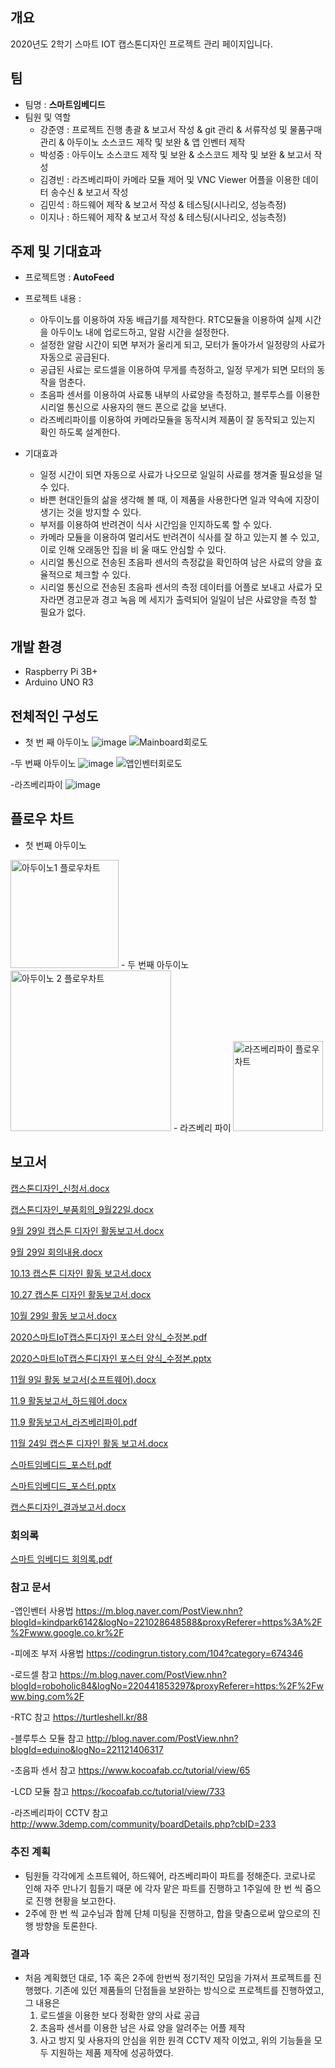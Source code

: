 


## 개요
2020년도 2학기 스마트 IOT 캡스톤디자인 프로젝트 관리 페이지입니다.
## 팀
- 팀명 : **스마트임베디드**
- 팀원 및 역할
    - 강준영 : 프로젝트 진행 총괄 & 보고서 작성 & git 관리  & 서류작성 및 물품구매 관리 & 아두이노 소스코드 제작 및 보완 & 앱 인벤터 제작
    - 박성중 : 아두이노 소스코드 제작 및 보완 & 소스코드 제작 및 보완 & 보고서 작성
    - 김경빈 : 라즈베리파이 카메라 모듈 제어 및 VNC Viewer 어플을 이용한 데이터 송수신 & 보고서 작성
    - 김민석 : 하드웨어 제작 & 보고서 작성 & 테스팅(시나리오, 성능측정) 
    - 이지나 : 하드웨어 제작 & 보고서 작성 & 테스팅(시나리오, 성능측정)
    
## 주제 및 기대효과
  - 프로젝트명 : **AutoFeed**
  
  - 프로젝트 내용 :
    - 아두이노를 이용하여 자동 배급기를 제작한다. RTC모듈을 이용하여 실제 시간을 아두이노 내에 업로드하고,         알람 시간을 설정한다.
    - 설정한 알람 시간이 되면 부저가 울리게 되고, 모터가 돌아가서 일정량의 사료가 자동으로 공급된다.
    - 공급된 사료는 로드셀을 이용하여 무게를 측정하고, 일정 무게가 되면 모터의 동작을 멈춘다.
    - 초음파 센서를 이용하여 사료통 내부의 사료양을 측정하고, 블루투스를 이용한 시리얼 통신으로 사용자의 핸드       폰으로 값을 보낸다.
    - 라즈베리파이를 이용하여 카메라모듈을 동작시켜 제품이 잘 동작되고 있는지 확인 하도록 설계한다.
  
  - 기대효과
    - 일정 시간이 되면 자동으로 사료가 나오므로 일일히 사료를 챙겨줄 필요성을 덜 수 있다.
    - 바쁜 현대인들의 삶을 생각해 볼 때, 이 제품을 사용한다면 일과 약속에 지장이 생기는 것을 방지할 수 있다.
    - 부저를 이용하여 반려견이 식사 시간임을 인지하도록 할 수 있다.
    - 카메라 모듈을 이용하여 멀리서도 반려견이 식사를 잘 하고 있는지 볼 수 있고, 이로 인해 오래동안 집을 비       울 때도 안심할 수 있다.
    - 시리얼 통신으로 전송된 초음파 센서의 측정값을 확인하여 남은 사료의 양을 효율적으로 체크할 수 있다.
    - 시리얼 통신으로 전송된 초음파 센서의 측정 데이터를 어플로 보내고 사료가 모자라면 경고문과 경고 녹음 메       세지가 출력되어 일일이 남은 사료양을 측정 할 필요가 없다.
## 개발 환경

  - Raspberry Pi 3B+
  - Arduino UNO R3 

## 전체적인 구성도
- 첫 번 째 아두이노
![image](https://user-images.githubusercontent.com/71344823/94539919-d2c30e00-0280-11eb-9185-7e7012eeb095.png)
![Mainboard회로도](https://user-images.githubusercontent.com/71344823/100964131-4af0cd00-356b-11eb-8bce-d8b354b61e39.jpg)


-두 번째 아두이노
![image](https://user-images.githubusercontent.com/71344823/96357282-e8677d00-1134-11eb-9c2b-0fb40999b85d.png)
![앱인벤터회로도](https://user-images.githubusercontent.com/71344823/100964162-5cd27000-356b-11eb-985b-52044c030def.jpg)


-라즈베리파이
![image](https://user-images.githubusercontent.com/71344823/94540017-ef5f4600-0280-11eb-817a-41a7058ca417.png)

## 플로우 차트
- 첫 번째 아두이노                 
<img width="173" alt="아두이노1 플로우차트" src="https://user-images.githubusercontent.com/71344823/100492984-d0443e00-3175-11eb-9968-98a6d7cb7911.PNG"> 
- 두 번째 아두이노
<img width="257" alt="아두이노 2 플로우차트" src="https://user-images.githubusercontent.com/71344823/100492994-e8b45880-3175-11eb-8bce-ad49d1ba6061.PNG">
- 라즈베리 파이
<img width="144" alt="라즈베리파이 플로우차트" src="https://user-images.githubusercontent.com/71344823/101615269-450a5880-3a51-11eb-932c-e7f3d5b986f8.PNG">





## 보고서 
[캡스톤디자인_신청서.docx](https://github.com/JUNYOUNG96/AutoFeed/files/5276358/_.docx)

[캡스톤디자인_부품회의_9월22일.docx](https://github.com/JUNYOUNG96/AutoFeed/files/5276366/_._9.22.docx)

[9월 29일 캡스톤 디자인 활동보고서.docx](https://github.com/JUNYOUNG96/AutoFeed/files/5297822/9.29.docx)

[9월 29일 회의내용.docx](https://github.com/JUNYOUNG96/AutoFeed/files/5297820/9.29.docx)

[10.13 캡스톤 디자인 활동 보고서.docx](https://github.com/JUNYOUNG96/AutoFeed/files/5458766/10.13.docx)

[10.27 캡스톤 디자인 활동보고서.docx](https://github.com/JUNYOUNG96/AutoFeed/files/5458767/10.27.docx)

[10월 29일 활동 보고서.docx](https://github.com/JUNYOUNG96/AutoFeed/files/5458770/10.29.docx)

[2020스마트IoT캡스톤디자인 포스터 양식_수정본.pdf](https://github.com/JUNYOUNG96/AutoFeed/files/5458771/2020.IoT._.pdf)

[2020스마트IoT캡스톤디자인 포스터 양식_수정본.pptx](https://github.com/JUNYOUNG96/AutoFeed/files/5458773/2020.IoT._.pptx)

[11월 9일 활동 보고서(소프트웨어).docx](https://github.com/JUNYOUNG96/AutoFeed/files/5506494/11.9.docx)

[11.9 활동보고서_하드웨어.docx](https://github.com/JUNYOUNG96/AutoFeed/files/5610015/11.9._.docx)

[11.9 활동보고서_라즈베리파이.pdf](https://github.com/JUNYOUNG96/AutoFeed/files/5610026/11.9._.pdf)

[11월 24일 캡스톤 디자인 활동 보고서.docx](https://github.com/JUNYOUNG96/AutoFeed/files/5610014/11.24.docx)

[스마트임베디드_포스터.pdf](https://github.com/JUNYOUNG96/AutoFeed/files/5633666/_.pdf)

[스마트임베디드_포스터.pptx](https://github.com/JUNYOUNG96/AutoFeed/files/5633667/_.pptx)

[캡스톤디자인_결과보고서.docx](https://github.com/JUNYOUNG96/AutoFeed/files/5665056/_.docx)



### 회의록 

[스마트 임베디드 회의록.pdf](https://github.com/JUNYOUNG96/AutoFeed/files/5610027/default.pdf)


### 참고 문서

-앱인벤터 사용법
https://m.blog.naver.com/PostView.nhn?blogId=kindpark6142&logNo=221028648588&proxyReferer=https%3A%2F%2Fwww.google.co.kr%2F

-피에조 부저 사용법
https://codingrun.tistory.com/104?category=674346

-로드셀 참고
https://m.blog.naver.com/PostView.nhn?blogId=roboholic84&logNo=220441853297&proxyReferer=https:%2F%2Fwww.bing.com%2F

-RTC 참고
https://turtleshell.kr/88

-블루투스 모듈 참고
http://blog.naver.com/PostView.nhn?blogId=eduino&logNo=221121406317

-초음파 센서 참고
https://www.kocoafab.cc/tutorial/view/65

-LCD 모듈 참고
https://kocoafab.cc/tutorial/view/733

-라즈베리파이 CCTV 참고
http://www.3demp.com/community/boardDetails.php?cbID=233

### 추진 계획
 - 팀원들 각각에게 소프트웨어, 하드웨어, 라즈베리파이 파트를 정해준다. 코로나로 인해 자주 만나기 힘들기 때문    에 각자 맡은 파트를 진행하고 1주일에 한 번 씩 줌으로 진행 현황을 보고한다.
 - 2주에 한 번 씩 교수님과 함께 단체 미팅을 진행하고, 합을 맞춤으로써 앞으로의 진행 방향을 토론한다.
 
### 결과
 - 처음 계획했던 대로, 1주 혹은 2주에 한번씩 정기적인 모임을 가져서 프로젝트를 진행했다. 기존에 있던 제품들의 단점들을 보완하는 방식으로 프로젝트를 진행하였고, 그 내용은 
    1. 로드셀을 이용한 보다 정확한 양의 사료 공급
    2. 초음파 센서를 이용한 남은 사료 양을 알려주는 어플 제작
    3. 사고 방지 및 사용자의 안심을 위한 원격 CCTV 제작
    이었고, 위의 기능들을 모두 지원하는 제품 제작에 성공하였다.
